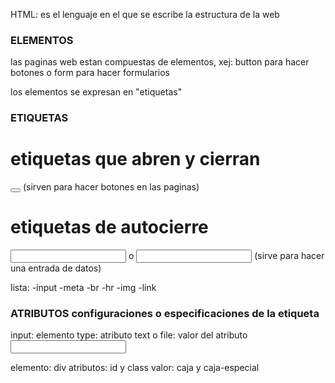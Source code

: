 HTML: es el lenguaje en el que se escribe la estructura de la web

### ELEMENTOS

las paginas web estan compuestas de elementos, xej: button para hacer botones o form para hacer formularios

los elementos se expresan en "etiquetas"

### ETIQUETAS

# etiquetas que abren y cierran

<button></button> (sirven para hacer botones en las paginas)

# etiquetas de autocierre

<input > o <input/> (sirve para hacer una entrada de datos)

lista:
-input
-meta
-br
-hr
-img
-link

### ATRIBUTOS configuraciones o especificaciones de la etiqueta

input: elemento
type: atributo
text o file: valor del atributo
<input type="text" required>

elemento: div
atributos: id y class
valor: caja y caja-especial

<div id="caja" class="caja-especial"></div>




